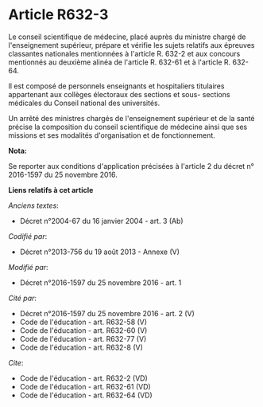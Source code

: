 # Article R632-3

Le conseil scientifique de médecine, placé auprès du ministre chargé de l'enseignement supérieur, prépare et vérifie les
sujets relatifs aux épreuves classantes nationales mentionnées à l'article R. 632-2 et aux concours mentionnés au deuxième
alinéa de l'article R. 632-61 et à l'article R. 632-64. 

Il est composé de personnels enseignants et hospitaliers titulaires appartenant aux collèges électoraux des sections et sous-
sections médicales du Conseil national des universités. 

Un arrêté des ministres chargés de l'enseignement supérieur et de la santé précise la composition du conseil scientifique de
médecine ainsi que ses missions et ses modalités d'organisation et de fonctionnement.

**Nota:**

Se reporter aux conditions d'application précisées à l'article 2 du décret n° 2016-1597 du 25 novembre 2016.

**Liens relatifs à cet article**

_Anciens textes_:

  - Décret n°2004-67 du 16 janvier 2004 - art. 3 (Ab)

_Codifié par_:

  - Décret n°2013-756 du 19 août 2013 -  Annexe (V)

_Modifié par_:

  - Décret n°2016-1597 du 25 novembre 2016 - art. 1

_Cité par_:

  - Décret n°2016-1597 du 25 novembre 2016 - art. 2 (V)
  - Code de l'éducation - art. R632-58 (V)
  - Code de l'éducation - art. R632-60 (V)
  - Code de l'éducation - art. R632-77 (V)
  - Code de l'éducation - art. R632-8 (V)

_Cite_:

  - Code de l'éducation - art. R632-2 (VD)
  - Code de l'éducation - art. R632-61 (VD)
  - Code de l'éducation - art. R632-64 (VD)
